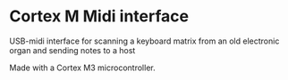 # Cortex M Midi interface
USB-midi interface for scanning a keyboard matrix from an old electronic organ and sending notes to a host

Made with a Cortex M3 microcontroller.
